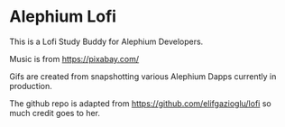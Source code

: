 # Alephium Lofi

This is a Lofi Study Buddy for Alephium Developers.

Music is from https://pixabay.com/

Gifs are created from snapshotting various Alephium Dapps currently in production.

The github repo is adapted from https://github.com/elifgazioglu/lofi so much credit goes to her.


